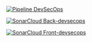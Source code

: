 [![Pipeline DevSecOps](https://github.com/EduM1randa/myapp-segura/actions/workflows/pipeline.yml/badge.svg)](https://github.com/EduM1randa/myapp-segura/actions/workflows/pipeline.yml)

[![SonarCloud Back-devsecops](https://github.com/navia20/backend-devsecops/actions/workflows/sonarcloud.yml/badge.svg)](https://github.com/navia20/backend-devsecops/actions/workflows/sonarcloud.yml)

[![SonarCloud Front-devsecops](https://github.com/navia20/frontend-devsecops/actions/workflows/sonarcloud.yml/badge.svg)](https://github.com/navia20/frontend-devsecops/actions/workflows/sonarcloud.yml)